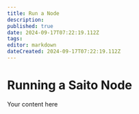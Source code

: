```yaml
---
title: Run a Node
description: 
published: true
date: 2024-09-17T07:22:19.112Z
tags: 
editor: markdown
dateCreated: 2024-09-17T07:22:19.112Z
---
```


# Running a Saito Node
Your content here